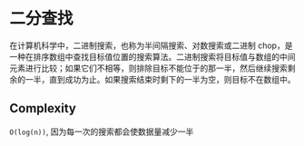 # 二分查找

在计算机科学中，二进制搜索，也称为半间隔搜索、对数搜索或二进制 chop，是一种在排序数组中查找目标值位置的搜索算法。二进制搜索将目标值与数组的中间元素进行比较；如果它们不相等，则排除目标不能位于的那一半，然后继续搜索剩余的一半，直到成功为止。如果搜索结束时剩下的一半为空，则目标不在数组中。

## Complexity

`O(log(n))`, 因为每一次的搜索都会使数据量减少一半
